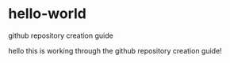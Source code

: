# hello-world
github repository creation guide

hello this is working through the github repository creation guide!
